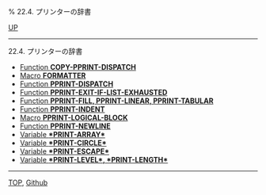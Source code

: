 % 22.4. プリンターの辞書

[UP](22.html)  

---

22.4. プリンターの辞書

- [Function **COPY-PPRINT-DISPATCH**](22.4.copy-pprint-dispatch.html)
- [Macro **FORMATTER**](22.4.formatter.html)
- [Function **PPRINT-DISPATCH**](22.4.pprint-dispatch.html)
- [Function **PPRINT-EXIT-IF-LIST-EXHAUSTED**](22.4.pprint-exit-if-list-exhausted.html)
- [Function **PPRINT-FILL, PPRINT-LINEAR, PPRINT-TABULAR**](22.4.pprint-fill.html)
- [Function **PPRINT-INDENT**](22.4.pprint-indent.html)
- [Macro **PPRINT-LOGICAL-BLOCK**](22.4.pprint-logical-block.html)
- [Function **PPRINT-NEWLINE**](22.4.pprint-newline.html)
- [Variable **\*PRINT-ARRAY\***](22.4.print-array.html)
- [Variable **\*PRINT-CIRCLE\***](22.4.print-circle.html)
- [Variable **\*PRINT-ESCAPE\***](22.4.print-escape.html)
- [Variable **\*PRINT-LEVEL\*, \*PRINT-LENGTH\***](22.4.print-level.html)

---
[TOP](index.html),  [Github](https://github.com/nptcl/npt-japanese)

